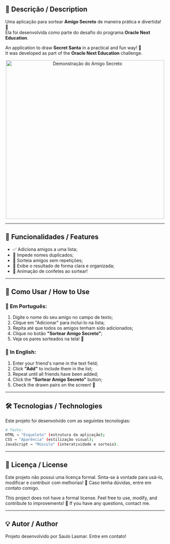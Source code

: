 ## 📌 Descrição / Description
Uma aplicação para sortear **Amigo Secreto** de maneira prática e divertida! 🎉  
Ela foi desenvolvida como parte do desafio do programa **Oracle Next Education**.

An application to draw **Secret Santa** in a practical and fun way! 🎉  
It was developed as part of the **Oracle Next Education** challenge.

<p align="center">
  <img src="assets/demo.gif" alt="Demonstração do Amigo Secreto" width="500px">
</p>

---

## 🎯 Funcionalidades / Features
- ✅ Adiciona amigos a uma lista;
- 🚫 Impede nomes duplicados;
- 🔀 Sorteia amigos sem repetições;
- 🎉 Exibe o resultado de forma clara e organizada;
- 🎊 Animação de confetes ao sortear!

---

## 🚀 Como Usar / How to Use

### 📌 Em Português:
1. Digite o nome do seu amigo no campo de texto;
2. Clique em "Adicionar" para incluí-lo na lista;
3. Repita até que todos os amigos tenham sido adicionados;
4. Clique no botão **"Sortear Amigo Secreto"**;
5. Veja os pares sorteados na tela! 🎁

### 📌 In English:
1. Enter your friend's name in the text field;
2. Click **"Add"** to include them in the list;
3. Repeat until all friends have been added;
4. Click the **"Sortear Amigo Secreto"** button;
5. Check the drawn pairs on the screen! 🎁

---

## 🛠️ Tecnologias / Technologies
Este projeto foi desenvolvido com as seguintes tecnologias:

```bash
# Techs:
HTML → "Esqueleto" (estrutura da aplicação);
CSS → "Aparência" (estilização visual);
JavaScript → "Músculo" (interatividade e sorteio).
```
---
## 📄 Licença / License

Este projeto não possui uma licença formal.
Sinta-se à vontade para usá-lo, modificar e contribuir com melhorias! 🚀
Caso tenha dúvidas, entre em contato comigo.

This project does not have a formal license.
Feel free to use, modify, and contribute to improvements! 🚀
If you have any questions, contact me.

---

## 💡 Autor / Author

Projeto desenvolvido por Saulo Lasmar.
Entre em contato!